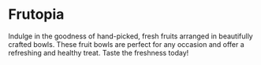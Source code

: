 # Frutopia
Indulge in the goodness of hand-picked, fresh fruits arranged in beautifully crafted bowls. These fruit bowls are perfect for any occasion and offer a refreshing and healthy treat. Taste the freshness today!
